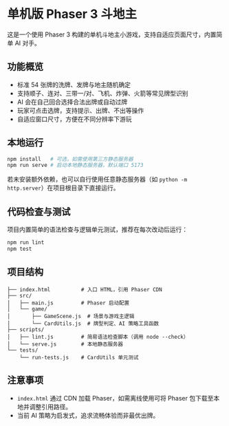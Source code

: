 # 单机版 Phaser 3 斗地主

这是一个使用 Phaser 3 构建的单机斗地主小游戏，支持自适应页面尺寸，内置简单 AI 对手。

## 功能概览

- 标准 54 张牌的洗牌、发牌与地主随机确定
- 支持顺子、连对、三带一/对、飞机、炸弹、火箭等常见牌型识别
- AI 会在自己回合选择合法出牌或自动过牌
- 玩家可点击选牌，支持提示、出牌、不出等操作
- 自适应窗口尺寸，方便在不同分辨率下游玩

## 本地运行

```bash
npm install   # 可选，如需使用第三方静态服务器
npm run serve # 启动本地静态服务器，默认端口 5173
```

若未安装额外依赖，也可以自行使用任意静态服务器（如 `python -m http.server`）在项目根目录下直接运行。

## 代码检查与测试

项目内置简单的语法检查与逻辑单元测试，推荐在每次改动后运行：

```bash
npm run lint
npm test
```

## 项目结构

```
├── index.html          # 入口 HTML，引用 Phaser CDN
├── src/
│   ├── main.js         # Phaser 启动配置
│   └── game/
│       ├── GameScene.js  # 场景与游戏主逻辑
│       └── CardUtils.js  # 牌型判定、AI 策略工具函数
├── scripts/
│   ├── lint.js         # 简易语法检查脚本（调用 node --check）
│   └── serve.js        # 本地静态服务器
└── tests/
    └── run-tests.js    # CardUtils 单元测试
```

## 注意事项

- `index.html` 通过 CDN 加载 Phaser，如需离线使用可将 Phaser 包下载至本地并调整引用路径。
- 当前 AI 策略为启发式，追求流畅体验而非最优出牌。
